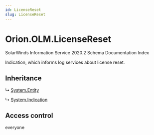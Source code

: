 ```yaml
---
id: LicenseReset
slug: LicenseReset
---
```


# Orion.OLM.LicenseReset

SolarWinds Information Service 2020.2 Schema Documentation Index

Indication, which informs log services about license reset.

## Inheritance

↳ [System.Entity](./../System/Entity)

↳ [System.Indication](./../System/Indication)

## Access control

everyone

